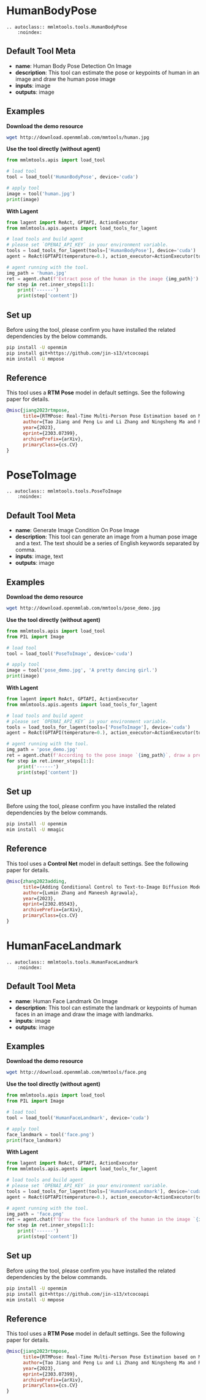 # HumanBodyPose

```{eval-rst}
.. autoclass:: mmlmtools.tools.HumanBodyPose
    :noindex:
```

## Default Tool Meta

- **name**: Human Body Pose Detection On Image
- **description**: This tool can estimate the pose or keypoints of human in an image and draw the human pose image
- **inputs**: image
- **outputs**: image

## Examples

**Download the demo resource**
```bash
wget http://download.openmmlab.com/mmtools/human.jpg
```

**Use the tool directly (without agent)**

```python
from mmlmtools.apis import load_tool

# load tool
tool = load_tool('HumanBodyPose', device='cuda')

# apply tool
image = tool('human.jpg')
print(image)
```

**With Lagent**

```python
from lagent import ReAct, GPTAPI, ActionExecutor
from mmlmtools.apis.agents import load_tools_for_lagent

# load tools and build agent
# please set `OPENAI_API_KEY` in your environment variable.
tools = load_tools_for_lagent(tools=['HumanBodyPose'], device='cuda')
agent = ReAct(GPTAPI(temperature=0.), action_executor=ActionExecutor(tools))

# agent running with the tool.
img_path = 'human.jpg'
ret = agent.chat(f'Extract pose of the human in the image {img_path}')
for step in ret.inner_steps[1:]:
    print('------')
    print(step['content'])
```

## Set up

Before using the tool, please confirm you have installed the related dependencies by the below commands.

```bash
pip install -U openmim
pip install git+https://github.com/jin-s13/xtcocoapi
mim install -U mmpose
```

## Reference

This tool uses a **RTM Pose** model in default settings. See the following paper for details.

```bibtex
@misc{jiang2023rtmpose,
      title={RTMPose: Real-Time Multi-Person Pose Estimation based on MMPose}, 
      author={Tao Jiang and Peng Lu and Li Zhang and Ningsheng Ma and Rui Han and Chengqi Lyu and Yining Li and Kai Chen},
      year={2023},
      eprint={2303.07399},
      archivePrefix={arXiv},
      primaryClass={cs.CV}
}
```

# PoseToImage

```{eval-rst}
.. autoclass:: mmlmtools.tools.PoseToImage
    :noindex:
```

## Default Tool Meta

- **name**: Generate Image Condition On Pose Image
- **description**: This tool can generate an image from a human pose image and a text. The text should be a series of English keywords separated by comma.
- **inputs**: image, text
- **outputs**: image

## Examples

**Download the demo resource**
```bash
wget http://download.openmmlab.com/mmtools/pose_demo.jpg
```

**Use the tool directly (without agent)**

```python
from mmlmtools.apis import load_tool
from PIL import Image

# load tool
tool = load_tool('PoseToImage', device='cuda')

# apply tool
image = tool('pose_demo.jpg', 'A pretty dancing girl.')
print(image)
```

**With Lagent**

```python
from lagent import ReAct, GPTAPI, ActionExecutor
from mmlmtools.apis.agents import load_tools_for_lagent

# load tools and build agent
# please set `OPENAI_API_KEY` in your environment variable.
tools = load_tools_for_lagent(tools=['PoseToImage'], device='cuda')
agent = ReAct(GPTAPI(temperature=0.), action_executor=ActionExecutor(tools))

# agent running with the tool.
img_path = 'pose_demo.jpg'
ret = agent.chat(f'According to the pose image `{img_path}`, draw a pretty dancing girl.')
for step in ret.inner_steps[1:]:
    print('------')
    print(step['content'])
```

## Set up

Before using the tool, please confirm you have installed the related dependencies by the below commands.

```bash
pip install -U openmim
mim install -U mmagic
```

## Reference

This tool uses a **Control Net** model in default settings. See the following paper for details.

```bibtex
@misc{zhang2023adding,
      title={Adding Conditional Control to Text-to-Image Diffusion Models},
      author={Lvmin Zhang and Maneesh Agrawala},
      year={2023},
      eprint={2302.05543},
      archivePrefix={arXiv},
      primaryClass={cs.CV}
}
```

# HumanFaceLandmark

```{eval-rst}
.. autoclass:: mmlmtools.tools.HumanFaceLandmark
    :noindex:
```

## Default Tool Meta

- **name**: Human Face Landmark On Image
- **description**: This tool can estimate the landmark or keypoints of human faces in an image and draw the image with landmarks.
- **inputs**: image
- **outputs**: image

## Examples

**Download the demo resource**
```bash
wget http://download.openmmlab.com/mmtools/face.png
```

**Use the tool directly (without agent)**

```python
from mmlmtools.apis import load_tool
from PIL import Image

# load tool
tool = load_tool('HumanFaceLandmark', device='cuda')

# apply tool
face_landmark = tool('face.png')
print(face_landmark)
```

**With Lagent**

```python
from lagent import ReAct, GPTAPI, ActionExecutor
from mmlmtools.apis.agents import load_tools_for_lagent

# load tools and build agent
# please set `OPENAI_API_KEY` in your environment variable.
tools = load_tools_for_lagent(tools=['HumanFaceLandmark'], device='cuda')
agent = ReAct(GPTAPI(temperature=0.), action_executor=ActionExecutor(tools))

# agent running with the tool.
img_path = 'face.png'
ret = agent.chat(f'Draw the face landmark of the human in the image `{img_path}`')
for step in ret.inner_steps[1:]:
    print('------')
    print(step['content'])
```

## Set up

Before using the tool, please confirm you have installed the related dependencies by the below commands.

```bash
pip install -U openmim
pip install git+https://github.com/jin-s13/xtcocoapi
mim install -U mmpose
```

## Reference

This tool uses a **RTM Pose** model in default settings. See the following paper for details.

```bibtex
@misc{jiang2023rtmpose,
      title={RTMPose: Real-Time Multi-Person Pose Estimation based on MMPose}, 
      author={Tao Jiang and Peng Lu and Li Zhang and Ningsheng Ma and Rui Han and Chengqi Lyu and Yining Li and Kai Chen},
      year={2023},
      eprint={2303.07399},
      archivePrefix={arXiv},
      primaryClass={cs.CV}
}
```

